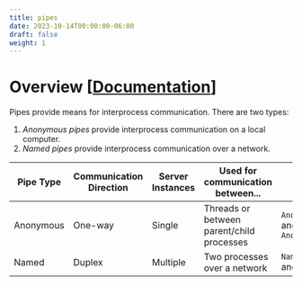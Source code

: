 ```yaml
---
title: pipes
date: 2023-10-14T00:00:00-06:00
draft: false
weight: 1
---
```


# Overview [[Documentation](https://learn.microsoft.com/en-us/dotnet/standard/io/pipe-operations)]  

Pipes provide means for interprocess communication.  There are two types:
1. *Anonymous pipes* provide interprocess communication on a local computer.
2. *Named pipes* provide interprocess communication over a network.

| Pipe Type | Communication<br />Direction | Server Instances | Used for communication between...         | Implemented Via                                                    |
| --------- | ---------------------------- | ---------------- | ----------------------------------------- | ------------------------------------------------------------------ |
| Anonymous | One-way                      | Single           | Threads or between parent/child processes | `AnonymousPipeServerStream` <br /> and `AnonymousPipeClientStream` |
| Named     | Duplex                       | Multiple         | Two processes over a network              | `NamedPipeServerStream` <br /> and `NamedPipeClientStream`         |
